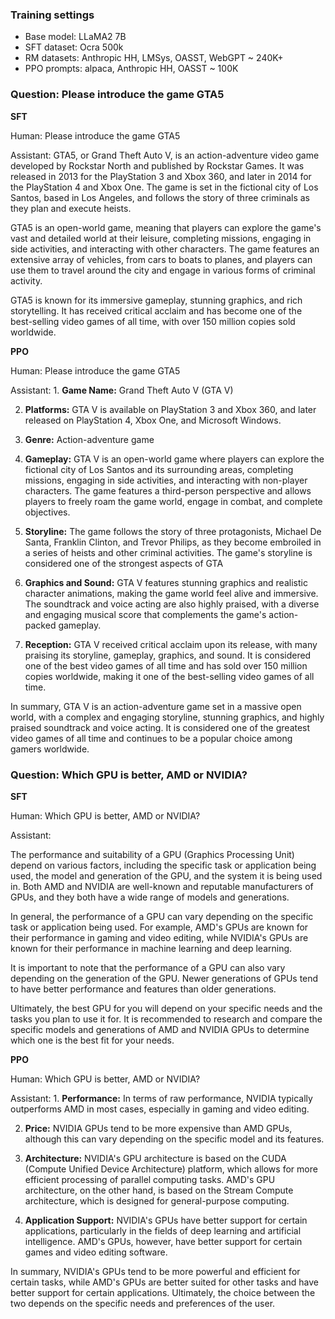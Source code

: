 ### Training settings

* Base model: LLaMA2 7B
* SFT dataset: Ocra 500k
* RM datasets: Anthropic HH, LMSys, OASST, WebGPT ~ 240K+
* PPO prompts: alpaca, Anthropic HH, OASST ~ 100K

### Question: Please introduce the game GTA5

**SFT**

Human: Please introduce the game GTA5

Assistant: GTA5, or Grand Theft Auto V, is an action-adventure video game developed by Rockstar North and published by Rockstar Games. It was released in 2013 for the PlayStation 3 and Xbox 360, and later in 2014 for the PlayStation 4 and Xbox One. The game is set in the fictional city of Los Santos, based in Los Angeles, and follows the story of three criminals as they plan and execute heists.

GTA5 is an open-world game, meaning that players can explore the game's vast and detailed world at their leisure, completing missions, engaging in side activities, and interacting with other characters. The game features an extensive array of vehicles, from cars to boats to planes, and players can use them to travel around the city and engage in various forms of criminal activity.

GTA5 is known for its immersive gameplay, stunning graphics, and rich storytelling. It has received critical acclaim and has become one of the best-selling video games of all time, with over 150 million copies sold worldwide.

**PPO**

Human: Please introduce the game GTA5

Assistant: 1. **Game Name:** Grand Theft Auto V (GTA V)

2. **Platforms:** GTA V is available on PlayStation 3 and Xbox 360, and later released on PlayStation 4, Xbox One, and Microsoft Windows.

3. **Genre:** Action-adventure game

4. **Gameplay:** GTA V is an open-world game where players can explore the fictional city of Los Santos and its surrounding areas, completing missions, engaging in side activities, and interacting with non-player characters. The game features a third-person perspective and allows players to freely roam the game world, engage in combat, and complete objectives.

5. **Storyline:** The game follows the story of three protagonists, Michael De Santa, Franklin Clinton, and Trevor Philips, as they become embroiled in a series of heists and other criminal activities. The game's storyline is considered one of the strongest aspects of GTA

6. **Graphics and Sound:** GTA V features stunning graphics and realistic character animations, making the game world feel alive and immersive. The soundtrack and voice acting are also highly praised, with a diverse and engaging musical score that complements the game's action-packed gameplay.

7. **Reception:** GTA V received critical acclaim upon its release, with many praising its storyline, gameplay, graphics, and sound. It is considered one of the best video games of all time and has sold over 150 million copies worldwide, making it one of the best-selling video games of all time.

In summary, GTA V is an action-adventure game set in a massive open world, with a complex and engaging storyline, stunning graphics, and highly praised soundtrack and voice acting. It is considered one of the greatest video games of all time and continues to be a popular choice among gamers worldwide.


### Question: Which GPU is better, AMD or NVIDIA?

**SFT**

Human: Which GPU is better, AMD or NVIDIA?

Assistant:

The performance and suitability of a GPU (Graphics Processing Unit) depend on various factors, including the specific task or application being used, the model and generation of the GPU, and the system it is being used in. Both AMD and NVIDIA are well-known and reputable manufacturers of GPUs, and they both have a wide range of models and generations.

In general, the performance of a GPU can vary depending on the specific task or application being used. For example, AMD's GPUs are known for their performance in gaming and video editing, while NVIDIA's GPUs are known for their performance in machine learning and deep learning.

It is important to note that the performance of a GPU can also vary depending on the generation of the GPU. Newer generations of GPUs tend to have better performance and features than older generations.

Ultimately, the best GPU for you will depend on your specific needs and the tasks you plan to use it for. It is recommended to research and compare the specific models and generations of AMD and NVIDIA GPUs to determine which one is the best fit for your needs.

**PPO**

Human: Which GPU is better, AMD or NVIDIA?

Assistant: 1. **Performance:** In terms of raw performance, NVIDIA typically outperforms AMD in most cases, especially in gaming and video editing.

2. **Price:** NVIDIA GPUs tend to be more expensive than AMD GPUs, although this can vary depending on the specific model and its features.

3. **Architecture:** NVIDIA's GPU architecture is based on the CUDA (Compute Unified Device Architecture) platform, which allows for more efficient processing of parallel computing tasks. AMD's GPU architecture, on the other hand, is based on the Stream Compute architecture, which is designed for general-purpose computing.

4. **Application Support:** NVIDIA's GPUs have better support for certain applications, particularly in the fields of deep learning and artificial intelligence. AMD's GPUs, however, have better support for certain games and video editing software.

In summary, NVIDIA's GPUs tend to be more powerful and efficient for certain tasks, while AMD's GPUs are better suited for other tasks and have better support for certain applications. Ultimately, the choice between the two depends on the specific needs and preferences of the user.

